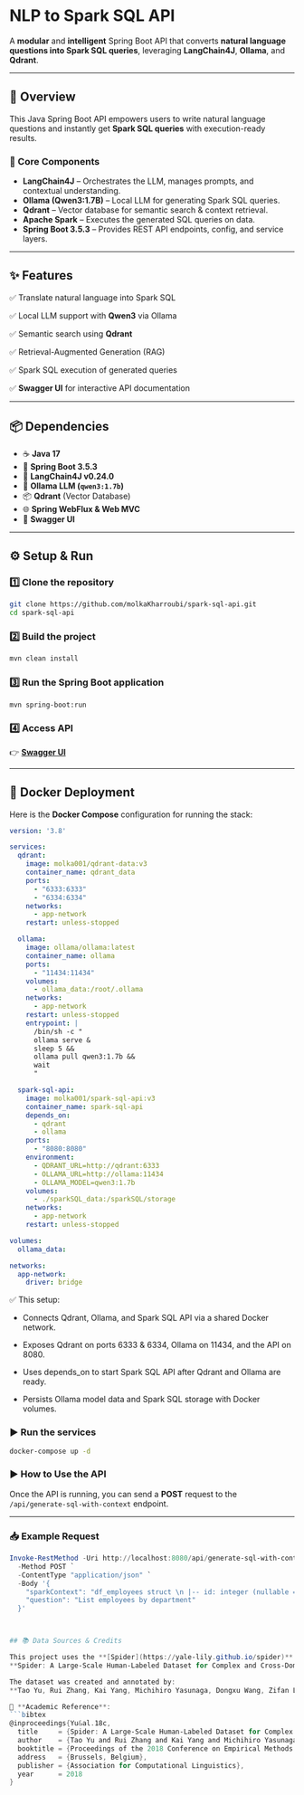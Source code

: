 # NLP to Spark SQL API

A **modular** and **intelligent** Spring Boot API that converts **natural language questions into Spark SQL queries**, leveraging **LangChain4J**, **Ollama**, and **Qdrant**.

---

## 🚀 Overview

This Java Spring Boot API empowers users to write natural language questions and instantly get **Spark SQL queries** with execution-ready results.

### 🔧 Core Components

* **LangChain4J** – Orchestrates the LLM, manages prompts, and contextual understanding. 
* **Ollama (Qwen3:1.7B)** – Local LLM for generating Spark SQL queries.
* **Qdrant** – Vector database for semantic search & context retrieval.
* **Apache Spark** – Executes the generated SQL queries on data.
* **Spring Boot 3.5.3** – Provides REST API endpoints, config, and service layers.

---

## ✨ Features

✅ Translate natural language into Spark SQL 

✅ Local LLM support with **Qwen3** via Ollama

✅ Semantic search using **Qdrant**

✅ Retrieval-Augmented Generation (RAG)

✅ Spark SQL execution of generated queries

✅ **Swagger UI** for interactive API documentation

---

## 📦 Dependencies

* ☕ **Java 17**
* 🌱 **Spring Boot 3.5.3**
* 🔗 **LangChain4J v0.24.0**
* 🤖 **Ollama LLM (`qwen3:1.7b`)**
* 📦 **Qdrant** (Vector Database)
* 🌐 **Spring WebFlux & Web MVC**
* 📄 **Swagger UI**

---

## ⚙️ Setup & Run

### 1️⃣ Clone the repository

```bash
git clone https://github.com/molkaKharroubi/spark-sql-api.git
cd spark-sql-api
```

### 2️⃣ Build the project

```bash
mvn clean install
```

### 3️⃣ Run the Spring Boot application

```bash
mvn spring-boot:run
```

### 4️⃣ Access API

👉 [**Swagger UI**](http://localhost:8080/swagger-ui/index.html)

---

## 🐳 Docker Deployment

Here is the **Docker Compose** configuration for running the stack:

```yaml
version: '3.8'

services:
  qdrant:
    image: molka001/qdrant-data:v3
    container_name: qdrant_data
    ports:
      - "6333:6333"
      - "6334:6334"
    networks:
      - app-network
    restart: unless-stopped

  ollama:
    image: ollama/ollama:latest
    container_name: ollama
    ports:
      - "11434:11434"
    volumes:
      - ollama_data:/root/.ollama    
    networks:
      - app-network
    restart: unless-stopped
    entrypoint: |
      /bin/sh -c "
      ollama serve &
      sleep 5 &&
      ollama pull qwen3:1.7b &&
      wait
      "

  spark-sql-api:
    image: molka001/spark-sql-api:v3
    container_name: spark-sql-api
    depends_on:
      - qdrant
      - ollama
    ports:
      - "8080:8080"
    environment:
      - QDRANT_URL=http://qdrant:6333
      - OLLAMA_URL=http://ollama:11434
      - OLLAMA_MODEL=qwen3:1.7b
    volumes:
      - ./sparkSQL_data:/sparkSQL/storage
    networks:
      - app-network
    restart: unless-stopped

volumes:
  ollama_data:

networks:
  app-network:
    driver: bridge
```

✅ This setup:

* Connects Qdrant, Ollama, and Spark SQL API via a shared Docker network.

* Exposes Qdrant on ports 6333 & 6334, Ollama on 11434, and the API on 8080.

* Uses depends_on to start Spark SQL API after Qdrant and Ollama are ready.

* Persists Ollama model data and Spark SQL storage with Docker volumes.
### ▶️ Run the services

```bash
docker-compose up -d
```
### ▶️ How to Use the API

Once the API is running, you can send a **POST** request to the `/api/generate-sql-with-context` endpoint.

---

### 📥 Example Request

```powershell
Invoke-RestMethod -Uri http://localhost:8080/api/generate-sql-with-context `
  -Method POST `
  -ContentType "application/json" `
  -Body '{
    "sparkContext": "df_employees struct \n |-- id: integer (nullable = false)\n |-- name: string (nullable = true)\n |-- age: integer (nullable = false)\n |-- department: string (nullable = true)\n |-- salary: double (nullable = false)\n |-- hire_date: string (nullable = true)\n |-- email: string (nullable = true)",
    "question": "List employees by department"
  }'



## 📚 Data Sources & Credits

This project uses the **[Spider](https://yale-lily.github.io/spider)** dataset:  
**Spider: A Large-Scale Human-Labeled Dataset for Complex and Cross-Domain Semantic Parsing and Text-to-SQL Task**.  

The dataset was created and annotated by:  
**Tao Yu, Rui Zhang, Kai Yang, Michihiro Yasunaga, Dongxu Wang, Zifan Li, James Ma, Irene Li, Qingning Yao, Shanelle Roman, Zilin Zhang, and Dragomir Radev.**

📄 **Academic Reference**:  
```bibtex
@inproceedings{Yu&al.18c,
  title     = {Spider: A Large-Scale Human-Labeled Dataset for Complex and Cross-Domain Semantic Parsing and Text-to-SQL Task},
  author    = {Tao Yu and Rui Zhang and Kai Yang and Michihiro Yasunaga and Dongxu Wang and Zifan Li and James Ma and Irene Li and Qingning Yao and Shanelle Roman and Zilin Zhang and Dragomir Radev},
  booktitle = {Proceedings of the 2018 Conference on Empirical Methods in Natural Language Processing},
  address   = {Brussels, Belgium},
  publisher = {Association for Computational Linguistics},
  year      = 2018
}

